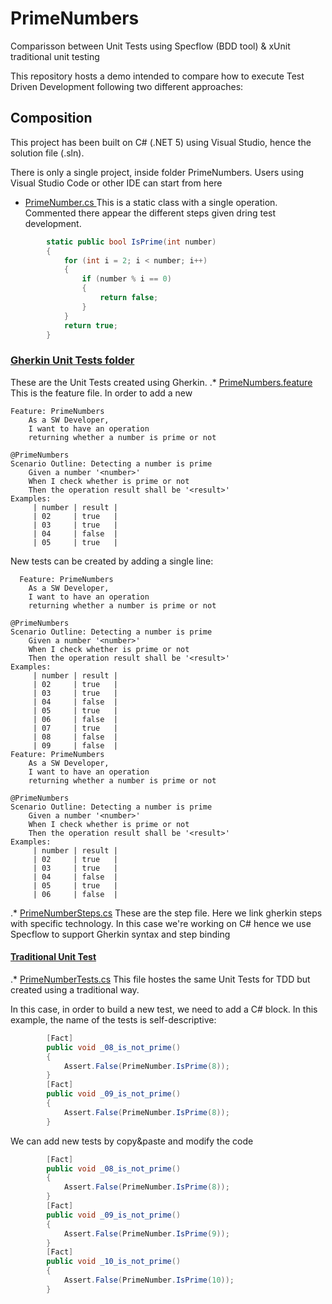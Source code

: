 # PrimeNumbers
Comparisson between Unit Tests using Specflow (BDD tool) &amp; xUnit traditional unit testing

This repository hosts a demo intended to compare how to execute Test Driven Development following two different approaches:

## Composition
This project has been built on C# (.NET 5)  using Visual Studio, hence the solution file (.sln). 

There is only a single project, inside folder PrimeNumbers. Users using Visual Studio Code or other IDE can start from here

* [PrimeNumber.cs ](https://github.com/naadev/PrimeNumbers/blob/main/PrimeNumbers/PrimeNumber.cs)
This is a static class with a single operation. Commented there appear the different steps given dring test development. 

```C#
        static public bool IsPrime(int number)
        {
            for (int i = 2; i < number; i++)
            {
                if (number % i == 0)
                {
                    return false;
                }
            }
            return true;
        }
```
### [Gherkin Unit Tests folder](https://github.com/naadev/PrimeNumbers/tree/main/PrimeNumbers/GherkinUnitTests)
These are the Unit Tests created using Gherkin.
.* [PrimeNumbers.feature](https://github.com/naadev/PrimeNumbers/blob/main/PrimeNumbers/GherkinUnitTests/PrimeNumbers.feature)
This is the feature file. In order to add a new 
```Gherkin
Feature: PrimeNumbers
	As a SW Developer,
	I want to have an operation
	returning whether a number is prime or not

@PrimeNumbers
Scenario Outline: Detecting a number is prime
	Given a number '<number>'
	When I check whether is prime or not
	Then the operation result shall be '<result>'
Examples: 
     | number | result |
     | 02     | true   |
     | 03     | true   |
     | 04     | false  |
     | 05     | true   |
```

New tests can be created by adding a single line:
```Gherkin
  Feature: PrimeNumbers
	As a SW Developer,
	I want to have an operation
	returning whether a number is prime or not

@PrimeNumbers
Scenario Outline: Detecting a number is prime
	Given a number '<number>'
	When I check whether is prime or not
	Then the operation result shall be '<result>'
Examples: 
     | number | result |
     | 02     | true   |
     | 03     | true   |
     | 04     | false  |
     | 05     | true   |
     | 06     | false  |
     | 07     | true   |
     | 08     | false  |
     | 09     | false  |
Feature: PrimeNumbers
	As a SW Developer,
	I want to have an operation
	returning whether a number is prime or not

@PrimeNumbers
Scenario Outline: Detecting a number is prime
	Given a number '<number>'
	When I check whether is prime or not
	Then the operation result shall be '<result>'
Examples: 
     | number | result |
     | 02     | true   |
     | 03     | true   |
     | 04     | false  |
     | 05     | true   |
     | 06     | false  |
```

.* [PrimeNumberSteps.cs](https://github.com/naadev/PrimeNumbers/blob/main/PrimeNumbers/GherkinUnitTests/PrimeNumberSteps.cs)
These are the step file. Here we link gherkin steps with specific technology. In this case we're working on C# hence we use Specflow to support Gherkin syntax and step binding

#### [Traditional Unit Test ](https://github.com/naadev/PrimeNumbers/tree/main/PrimeNumbers/TraditionalUnitTests)
.* [PrimeNumberTests.cs](https://github.com/naadev/PrimeNumbers/blob/main/PrimeNumbers/TraditionalUnitTests/PrimeNumberTests.cs)
This file hostes the same Unit Tests for TDD but created using a traditional way. 

In this case, in order to build a new test, we need to add a C# block. In this example, the name of the tests is self-descriptive:
```C#
        [Fact]
        public void _08_is_not_prime()
        {
            Assert.False(PrimeNumber.IsPrime(8));
        }
        [Fact]
        public void _09_is_not_prime()
        {
            Assert.False(PrimeNumber.IsPrime(8));
        }
```
We can add new tests by copy&paste and modify the code
```C#
        [Fact]
        public void _08_is_not_prime()
        {
            Assert.False(PrimeNumber.IsPrime(8));
        }
        [Fact]
        public void _09_is_not_prime()
        {
            Assert.False(PrimeNumber.IsPrime(9));
        }
        [Fact]
        public void _10_is_not_prime()
        {
            Assert.False(PrimeNumber.IsPrime(10));
        }
```
